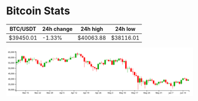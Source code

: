 # Bitcoin Stats

BTC/USDT|24h change|24h high|24h low|
|---|---|---|---|
|$39450.01|-1.33%|$40063.88|$38116.01|

<img src="./chart.svg">
